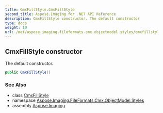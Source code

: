 ```yaml
---
title: CmxFillStyle.CmxFillStyle
second_title: Aspose.Imaging for .NET API Reference
description: CmxFillStyle constructor. The default constructor
type: docs
weight: 10
url: /net/aspose.imaging.fileformats.cmx.objectmodel.styles/cmxfillstyle/cmxfillstyle/
---
```

## CmxFillStyle constructor

The default constructor.

```csharp
public CmxFillStyle()
```

### See Also

* class [CmxFillStyle](../)
* namespace [Aspose.Imaging.FileFormats.Cmx.ObjectModel.Styles](../../cmxfillstyle/)
* assembly [Aspose.Imaging](../../../)


